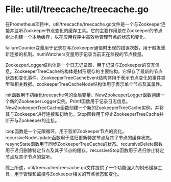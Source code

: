 # File: util/treecache/treecache.go

在Prometheus项目中，util/treecache/treecache.go文件是一个与Zookeeper连接并监听Zookeeper节点变化的缓存工具。它的主要作用是在Zookeeper的节点树上构建一个本地缓存，以在应用程序中高效地管理节点的状态和变化。

failureCounter变量用于记录在与Zookeeper通信时出现的错误次数，用于触发重新连接的机制。numWatchers变量用于记录当前正在监视的节点数量。

ZookeeperLogger结构体是一个日志记录器，用于记录与Zookeeper的交互信息。ZookeeperTreeCache结构体是树形缓存的主要结构，它保存了最新的节点状态和变化事件。ZookeeperTreeCacheEvent结构体用于表示节点变化的事件类型和相关数据。zookeeperTreeCacheNode结构体用于表示单个节点及其属性。

init函数用于初始化treecache包的全局变量。NewZookeeperLogger函数创建一个新的ZookeeperLogger实例。Printf函数用于记录日志信息。NewZookeeperTreeCache函数创建一个新的ZookeeperTreeCache实例，并将其与Zookeeper进行连接和初始化。Stop函数用于停止ZookeeperTreeCache并断开与Zookeeper的连接。

loop函数是一个无限循环，用于监听Zookeeper节点的变化。recursiveNodeUpdate函数用于递归更新特定节点及其子节点的缓存状态。resyncState函数用于同步ZookeeperTreeCache的状态。recursiveDelete函数用于递归删除特定节点及其子节点的缓存。recursiveStop函数用于递归停止特定节点及其子节点的监听。

综上所述，util/treecache/treecache.go文件提供了一个功能强大的树形缓存工具，用于管理和监控与Zookeeper相关的节点状态和变化。

